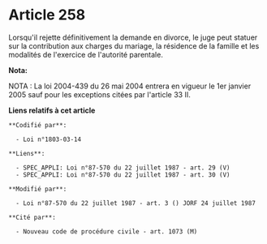 # Article 258

Lorsqu'il rejette définitivement la demande en divorce, le juge peut statuer sur la contribution aux charges du mariage, la
résidence de la famille et les modalités de l'exercice de l'autorité parentale.

**Nota:**

NOTA : La loi 2004-439 du 26 mai 2004 entrera en vigueur le 1er janvier 2005 sauf pour les exceptions citées par l'article 33
II.

**Liens relatifs à cet article**

	**Codifié par**:

	  - Loi n°1803-03-14

	**Liens**:

	  - SPEC_APPLI: Loi n°87-570 du 22 juillet 1987 - art. 29 (V)
	  - SPEC_APPLI: Loi n°87-570 du 22 juillet 1987 - art. 30 (V)

	**Modifié par**:

	  - Loi n°87-570 du 22 juillet 1987 - art. 3 () JORF 24 juillet 1987

	**Cité par**:

	  - Nouveau code de procédure civile - art. 1073 (M)
